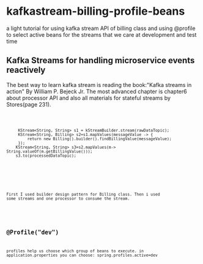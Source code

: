 # kafkastream-billing-profile-beans
a light tutorial for using kafka stream API of billing class and using @profile to select active beans for the streams that we care at development and test time

## Kafka Streams for handling microservice events reactively
The best way to learn kafka stream is reading the book:"Kafka streams in action" By William P. Bejeck Jr.
The most advanced chapter is chapter6 about processor API and also all materials for stateful streams by Stores(page 231).

<code>
         
         KStream<String, String> s1 = kStreamBuilder.stream(rawDataTopic);
         KStream<String, Billing> s2=s1.mapValues(messageValue -> {         
             return new Billing().builder().findBillingValue(messageValue);         
         });        
        KStream<String, String> s3=s2.mapValues(m-> String.valueOf(m.getBillingValue()));
        s3.to(processedDataTopic);
<code/>

<p> 
 
 First I used builder design pattern for Billing class. Then i used 
some streams and one processor to consume the stream.
</p>

## @Profile("dev")

profiles help us choose which group of beans to execute.
in application.properties you can choose:
spring.profiles.active=dev




